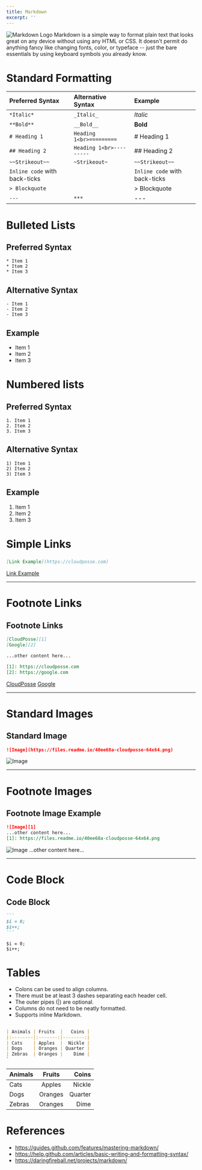 ```yaml
---
title: Markdown
excerpt: ''
---
```


![Markdown Logo](/assets/5a735a9-markdown.png) Markdown is a simple way to format plain text that looks great on any device without using any HTML or CSS. It doesn't permit do anything fancy like changing fonts, color, or typeface -- just the bare essentials by using keyboard symbols you already know.

# Standard Formatting

| Preferred Syntax              | Alternative Syntax       | Example                       |
|:------------------------------|:-------------------------|:------------------------------|
| `*Italic*`                    | `_Italic_`               | *Italic*                      |
| `**Bold**`                    | `__Bold__`               | **Bold**                      |
| `# Heading 1`                 | `Heading 1<br>=========` | # Heading 1                   |
| `## Heading 2`                | `Heading 1<br>---------` | ## Heading 2                  |
| `~~Strikeout~~`               | `~Strikeout~`            | `~~Strikeout~~`               |
| `Inline code` with back-ticks |                          | `Inline code` with back-ticks |
| `> Blockquote`                |                          | > Blockquote                  |
| `---`                         | `***`                    | ---                           |


# Bulleted Lists

## Preferred Syntax
```
* Item 1
* Item 2
* Item 3
```

## Alternative Syntax
```
- Item 1
- Item 2
- Item 3
```

## Example

* Item 1
* Item 2
* Item 3

# Numbered lists

## Preferred Syntax
```
1. Item 1
2. Item 2
3. Item 3
```

## Alternative Syntax
```
1) Item 1
2) Item 2
3) Item 3
```

## Example

1. Item 1
2. Item 2
3. Item 3

# Simple Links

#####
```markdown
[Link Example](https://cloudposse.com)
`````

[Link Example](https://cloudposse.com)

--------------------------------------------------------------------------------

# Footnote Links

## Footnote Links

```markdown
[CloudPosse][1]
[Google][2]

...other content here...

[1]: https://cloudposse.com
[2]: https://google.com
```

[CloudPosse][1] [Google][2]

--------------------------------------------------------------------------------

# Standard Images

## Standard Image

```markdown
![Image](https://files.readme.io/40ee68a-cloudposse-64x64.png)
```

![Image][1]

--------------------------------------------------------------------------------

# Footnote Images

## Footnote Image Example

```markdown
![Image][1]
...other content here...
[1]: https://files.readme.io/40ee68a-cloudposse-64x64.png
```

![Image][1] ...other content here...

--------------------------------------------------------------------------------

# Code Block

## Code Block

````markdown
```
$i = 0;
$i++;
```
`````

```
$i = 0;
$i++;
```

# Tables

- Colons can be used to align columns.
- There must be at least 3 dashes separating each header cell.
- The outer pipes (|) are optional.
- Columns do not need to be neatly formatted.
- Supports inline Markdown.

##

```markdown
| Animals | Fruits  |   Coins |
|:--------|:-------:|--------:|
| Cats    | Apples  |  Nickle |
| Dogs    | Oranges | Quarter |
| Zebras  | Oranges |    Dime |
`
```

| Animals | Fruits  |   Coins |
|:--------|:-------:|--------:|
| Cats    | Apples  |  Nickle |
| Dogs    | Oranges | Quarter |
| Zebras  | Oranges |    Dime |

# References

- <https://guides.github.com/features/mastering-markdown/>
- <https://help.github.com/articles/basic-writing-and-formatting-syntax/>
- <https://daringfireball.net/projects/markdown/>

[1]: https://files.readme.io/40ee68a-cloudposse-64x64.png
[2]: https://google.com
